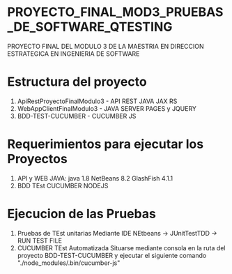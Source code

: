 # PROYECTO_FINAL_MOD3_PRUEBAS_DE_SOFTWARE_QTESTING
PROYECTO FINAL DEL MODULO 3 DE LA MAESTRIA EN DIRECCION ESTRATEGICA EN INGENIERIA DE SOFTWARE
# Estructura del proyecto
   1. ApiRestProyectoFinalModulo3 - API REST JAVA JAX RS
   2. WebAppClientFinalModulo3 - JAVA SERVER PAGES y JQUERY
   3. BDD-TEST-CUCUMBER - CUCUMBER JS
# Requerimientos para ejecutar los Proyectos
  1. API y WEB JAVA:
    java 1.8
    NetBeans 8.2
    GlashFish 4.1.1 
  2. BDD TEst CUCUMBER
    NODEJS
    
# Ejecucion de las Pruebas
  1. Pruebas de TEst unitarias
    Mediante IDE NEtbeans -> JUnitTestTDD -> RUN TEST FILE
  2. CUCUMBER TEst Automatizada
    Situarse mediante consola en la ruta del proyecto BDD-TEST-CUCUMBER y ejecutar el siguiente comando "./node_modules/.bin/cucumber-js"

